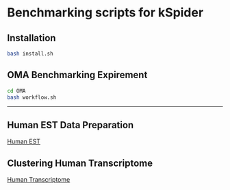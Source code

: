 # Benchmarking scripts for kSpider

## Installation

```bash
bash install.sh
```

## OMA Benchmarking Expirement

```bash
cd OMA
bash workflow.sh
```

---

## Human EST Data Preparation

[Human EST](./data_preparation#1--human-est-database)

## Clustering Human Transcriptome

[Human Transcriptome](./humanTranscriptome)

